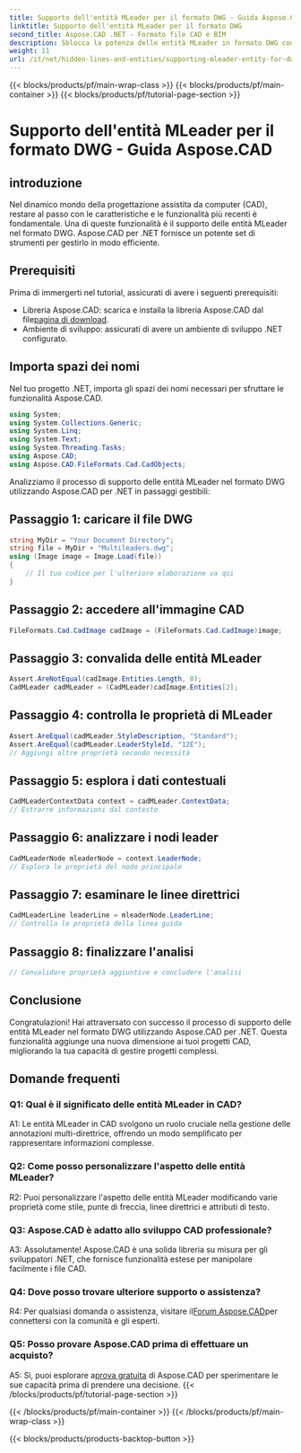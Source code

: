 ```yaml
---
title: Supporto dell'entità MLeader per il formato DWG - Guida Aspose.CAD
linktitle: Supporto dell'entità MLeader per il formato DWG
second_title: Aspose.CAD .NET - Formato file CAD e BIM
description: Sblocca la potenza delle entità MLeader in formato DWG con Aspose.CAD per .NET. Migliora i tuoi progetti CAD senza sforzo.
weight: 11
url: /it/net/hidden-lines-and-entities/supporting-mleader-entity-for-dwg-format/
---
```


{{< blocks/products/pf/main-wrap-class >}}
{{< blocks/products/pf/main-container >}}
{{< blocks/products/pf/tutorial-page-section >}}

# Supporto dell'entità MLeader per il formato DWG - Guida Aspose.CAD

## introduzione

Nel dinamico mondo della progettazione assistita da computer (CAD), restare al passo con le caratteristiche e le funzionalità più recenti è fondamentale. Una di queste funzionalità è il supporto delle entità MLeader nel formato DWG. Aspose.CAD per .NET fornisce un potente set di strumenti per gestirlo in modo efficiente.

## Prerequisiti

Prima di immergerti nel tutorial, assicurati di avere i seguenti prerequisiti:

-  Libreria Aspose.CAD: scarica e installa la libreria Aspose.CAD dal file[pagina di download](https://releases.aspose.com/cad/net/).
- Ambiente di sviluppo: assicurati di avere un ambiente di sviluppo .NET configurato.

## Importa spazi dei nomi

Nel tuo progetto .NET, importa gli spazi dei nomi necessari per sfruttare le funzionalità Aspose.CAD.

```csharp
using System;
using System.Collections.Generic;
using System.Linq;
using System.Text;
using System.Threading.Tasks;
using Aspose.CAD;
using Aspose.CAD.FileFormats.Cad.CadObjects;
```

Analizziamo il processo di supporto delle entità MLeader nel formato DWG utilizzando Aspose.CAD per .NET in passaggi gestibili:

## Passaggio 1: caricare il file DWG

```csharp
string MyDir = "Your Document Directory";
string file = MyDir + "Multileaders.dwg";
using (Image image = Image.Load(file))
{
    // Il tuo codice per l'ulteriore elaborazione va qui
}
```

## Passaggio 2: accedere all'immagine CAD

```csharp
FileFormats.Cad.CadImage cadImage = (FileFormats.Cad.CadImage)image;
```

## Passaggio 3: convalida delle entità MLeader

```csharp
Assert.AreNotEqual(cadImage.Entities.Length, 0);
CadMLeader cadMLeader = (CadMLeader)cadImage.Entities[2];
```

## Passaggio 4: controlla le proprietà di MLeader

```csharp
Assert.AreEqual(cadMLeader.StyleDescription, "Standard");
Assert.AreEqual(cadMLeader.LeaderStyleId, "12E");
// Aggiungi altre proprietà secondo necessità
```

## Passaggio 5: esplora i dati contestuali

```csharp
CadMLeaderContextData context = cadMLeader.ContextData;
// Estrarre informazioni dal contesto
```

## Passaggio 6: analizzare i nodi leader

```csharp
CadMLeaderNode mleaderNode = context.LeaderNode;
// Esplora le proprietà del nodo principale
```

## Passaggio 7: esaminare le linee direttrici

```csharp
CadMLeaderLine leaderLine = mleaderNode.LeaderLine;
// Controlla le proprietà della linea guida
```

## Passaggio 8: finalizzare l'analisi

```csharp
// Convalidare proprietà aggiuntive e concludere l'analisi
```

## Conclusione

Congratulazioni! Hai attraversato con successo il processo di supporto delle entità MLeader nel formato DWG utilizzando Aspose.CAD per .NET. Questa funzionalità aggiunge una nuova dimensione ai tuoi progetti CAD, migliorando la tua capacità di gestire progetti complessi.

## Domande frequenti

### Q1: Qual è il significato delle entità MLeader in CAD?

A1: Le entità MLeader in CAD svolgono un ruolo cruciale nella gestione delle annotazioni multi-direttrice, offrendo un modo semplificato per rappresentare informazioni complesse.

### Q2: Come posso personalizzare l'aspetto delle entità MLeader?

R2: Puoi personalizzare l'aspetto delle entità MLeader modificando varie proprietà come stile, punte di freccia, linee direttrici e attributi di testo.

### Q3: Aspose.CAD è adatto allo sviluppo CAD professionale?

A3: Assolutamente! Aspose.CAD è una solida libreria su misura per gli sviluppatori .NET, che fornisce funzionalità estese per manipolare facilmente i file CAD.

### Q4: Dove posso trovare ulteriore supporto o assistenza?

R4: Per qualsiasi domanda o assistenza, visitare il[Forum Aspose.CAD](https://forum.aspose.com/c/cad/19)per connettersi con la comunità e gli esperti.

### Q5: Posso provare Aspose.CAD prima di effettuare un acquisto?

 A5: Sì, puoi esplorare a[prova gratuita](https://releases.aspose.com/) di Aspose.CAD per sperimentare le sue capacità prima di prendere una decisione.
{{< /blocks/products/pf/tutorial-page-section >}}

{{< /blocks/products/pf/main-container >}}
{{< /blocks/products/pf/main-wrap-class >}}

{{< blocks/products/products-backtop-button >}}
